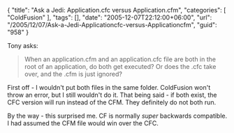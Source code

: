 {
	"title": "Ask a Jedi: Application.cfc versus Application.cfm",
	"categories": [
		"ColdFusion"
	],
	"tags": [],
	"date": "2005-12-07T22:12:00+06:00",
	"url": "/2005/12/07/Ask-a-Jedi-Applicationcfc-versus-Applicationcfm",
	"guid": "958"
}

Tony asks:

<blockquote>
When an application.cfm and an application.cfc file are both in the root of an application, do both get executed? Or does the .cfc take over, and the .cfm is just ignored?
</blockquote>

First off - I wouldn't put both files in the same folder. ColdFusion won't throw an error, but I still wouldn't do it. That being said - if both exist, the CFC version will run instead of the CFM. They definitely do not both run. 

By the way - this surprised me. CF is normally <i>super</i> backwards compatible. I had assumed the CFM file would win over the CFC.